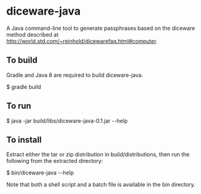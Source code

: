 # diceware-java

A Java command-line tool to generate passphrases based on the diceware
method described at
http://world.std.com/~reinhold/dicewarefaq.html#computer.

## To build

Gradle and Java 8 are required to build diceware-java.

$ gradle build

## To run

$ java -jar build/libs/diceware-java-0.1.jar --help

## To install

Extract either the tar or zip distribution in build/distributions,
then run the following from the extracted directory:

$ bin/diceware-java --help

Note that both a shell script and a batch file is available in the bin
directory.
